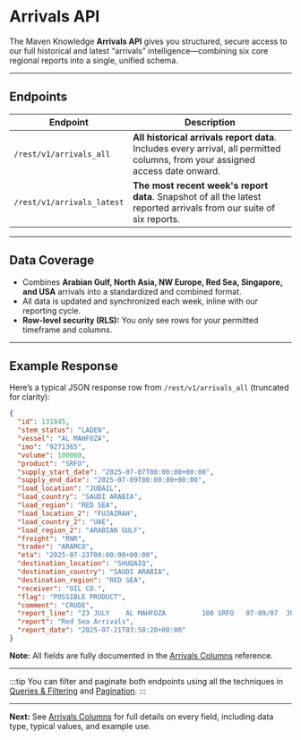 # Arrivals API

The Maven Knowledge **Arrivals API** gives you structured, secure access to our full historical and latest “arrivals” intelligence—combining six core regional reports into a single, unified schema.

---

## Endpoints

| Endpoint                  | Description                                                                                   |
|---------------------------|----------------------------------------------------------------------------------------------|
| `/rest/v1/arrivals_all`   | **All historical arrivals report data**. Includes every arrival, all permitted columns, from your assigned access date onward. |
| `/rest/v1/arrivals_latest`| **The most recent week's report data**. Snapshot of all the latest reported arrivals from our suite of six reports. |

---

## Data Coverage

- Combines **Arabian Gulf, North Asia, NW Europe, Red Sea, Singapore, and USA** arrivals into a standardized and combined format.
- All data is updated and synchronized each week, inline with our reporting cycle.
- **Row-level security (RLS):** You only see rows for your permitted timeframe and columns.

---

## Example Response

Here’s a typical JSON response row from `/rest/v1/arrivals_all` (truncated for clarity):

```json
{
  "id": 131845,
  "stem_status": "LADEN",
  "vessel": "AL MAHFOZA",
  "imo": "9271365",
  "volume": 100000,
  "product": "SRFO",
  "supply_start_date": "2025-07-07T00:00:00+00:00",
  "supply_end_date": "2025-07-09T00:00:00+00:00",
  "load_location": "JUBAIL",
  "load_country": "SAUDI ARABIA",
  "load_region": "RED SEA",
  "load_location_2": "FUJAIRAH",
  "load_country_2": "UAE",
  "load_region_2": "ARABIAN GULF",
  "freight": "RNR",
  "trader": "ARAMCO",
  "eta": "2025-07-23T00:00:00+00:00",
  "destination_location": "SHUQAIQ",
  "destination_country": "SAUDI ARABIA",
  "destination_region": "RED SEA",
  "receiver": "OIL CO.",
  "flag": "POSSIBLE PRODUCT",
  "comment": "CRUDE",
  "report_line": "23 JULY    AL MAHFOZA         100 SRFO   07-09/07  JUBAIL+FUJ  RNR     ARAMCO-SHUQAIQ!",
  "report": "Red Sea Arrivals",
  "report_date": "2025-07-21T03:58:20+00:00"
}
```

**Note:** All fields are fully documented in the [Arrivals Columns](arrivals-columns.md) reference.

---

:::tip
You can filter and paginate both endpoints using all the techniques in [Queries & Filtering](../queries.md) and [Pagination](../pagination.md).
:::

---

**Next:** See [Arrivals Columns](arrivals-columns.md) for full details on every field, including data type, typical values, and example use.
